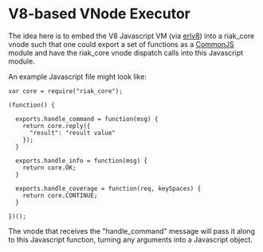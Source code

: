 # V8-based VNode Executor

The idea here is to embed the V8 Javascript VM (via [erlv8](https://github.com/beamjs/erlv8)) into 
a riak_core vnode such that one could export a set of functions as a [CommonJS](http://www.commonjs.org/) 
module and have the riak_core vnode dispatch calls into this Javascript module.

An example Javascript file might look like:

    var core = require("riak_core");

    (function() {
  
      exports.handle_command = function(msg) {
        return core.reply({
          "result": "result value"
        });
      }

      exports.handle_info = function(msg) {
        return core.OK;
      }

      exports.handle_coverage = function(req, keySpaces) {
        return core.CONTINUE;
      }

    })();

The vnode that receives the "handle_command" message will pass it along to this Javascript function, 
turning any arguments into a Javascript object.